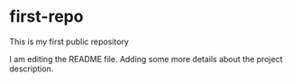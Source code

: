 # first-repo
This is my first public repository

I am editing the README file. Adding some more details about the project description.

